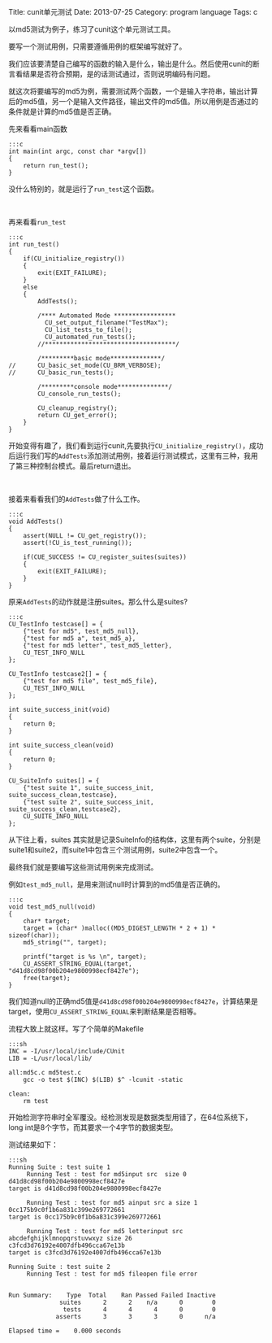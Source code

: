 Title: cunit单元测试
Date: 2013-07-25 
Category: program language
Tags: c

以md5测试为例子，练习了cunit这个单元测试工具。

要写一个测试用例，只需要遵循用例的框架编写就好了。

我们应该要清楚自己编写的函数的输入是什么，输出是什么。然后使用cunit的断言看结果是否符合预期，是的话测试通过，否则说明编码有问题。

就这次将要编写的md5为例，需要测试两个函数，一个是输入字符串，输出计算后的md5值，另一个是输入文件路径，输出文件的md5值。所以用例是否通过的条件就是计算的md5值是否正确。


先来看看main函数

    :::c
    int main(int argc, const char *argv[])
    {
        return run_test();
    }

没什么特别的，就是运行了`run_test`这个函数。

<br>

再来看看`run_test`

    :::c
    int run_test()
    {
        if(CU_initialize_registry())
        {
            exit(EXIT_FAILURE);
        }
        else
        {
            AddTests();

            /**** Automated Mode *****************
              CU_set_output_filename("TestMax");
              CU_list_tests_to_file();
              CU_automated_run_tests();
            //************************************/

            /*********basic mode**************/
    //		CU_basic_set_mode(CU_BRM_VERBOSE);
    //		CU_basic_run_tests();

            /*********console mode**************/
            CU_console_run_tests();

            CU_cleanup_registry();
            return CU_get_error();
        }
    }

开始变得有趣了，我们看到运行cunit,先要执行`CU_initialize_registry()`，成功后运行我们写的`AddTests`添加测试用例，接着运行测试模式，这里有三种，我用了第三种控制台模式。最后return退出。

<br>

接着来看看我们的`AddTests`做了什么工作。

    :::c
    void AddTests()
    {
        assert(NULL != CU_get_registry());
        assert(!CU_is_test_running());

        if(CUE_SUCCESS != CU_register_suites(suites))
        {
            exit(EXIT_FAILURE);
        }
    }

原来`AddTests`的动作就是注册suites。那么什么是suites?

    :::c
    CU_TestInfo testcase[] = {
        {"test for md5", test_md5_null},
        {"test for md5 a", test_md5_a},
        {"test for md5 letter", test_md5_letter},
        CU_TEST_INFO_NULL
    };

    CU_TestInfo testcase2[] = {
        {"test for md5 file", test_md5_file},
        CU_TEST_INFO_NULL
    };

    int suite_success_init(void)
    {
        return 0;
    }

    int suite_success_clean(void)
    {
        return 0;
    }

    CU_SuiteInfo suites[] = {
        {"test suite 1", suite_success_init, suite_success_clean,testcase},
        {"test suite 2", suite_success_init, suite_success_clean,testcase2},
        CU_SUITE_INFO_NULL
    };

从下往上看，suites 其实就是记录SuiteInfo的结构体，这里有两个suite，分别是suite1和suite2，而suite1中包含三个测试用例，suite2中包含一个。

最终我们就是要编写这些测试用例来完成测试。

例如`test_md5_null`，是用来测试null时计算到的md5值是否正确的。

    :::c
    void test_md5_null(void)
    {
        char* target;
        target = (char* )malloc((MD5_DIGEST_LENGTH * 2 + 1) * sizeof(char));
        md5_string("", target);

        printf("target is %s \n", target);
        CU_ASSERT_STRING_EQUAL(target, "d41d8cd98f00b204e9800998ecf8427e");
        free(target);
    }

我们知道null的正确md5值是`d41d8cd98f00b204e9800998ecf8427e`，计算结果是target，使用`CU_ASSERT_STRING_EQUAL`来判断结果是否相等。

流程大致上就这样。写了个简单的Makefile

    :::sh
    INC = -I/usr/local/include/CUnit
    LIB = -L/usr/local/lib/ 

    all:md5c.c md5test.c 
        gcc -o test $(INC) $(LIB) $^ -lcunit -static 

    clean:
        rm test

开始检测字符串时全军覆没。经检测发现是数据类型用错了，在64位系统下，long int是8个字节，而其要求一个4字节的数据类型。

测试结果如下：

    :::sh
    Running Suite : test suite 1
         Running Test : test for md5input src  size 0 
    d41d8cd98f00b204e9800998ecf8427e
    target is d41d8cd98f00b204e9800998ecf8427e 

         Running Test : test for md5 ainput src a size 1 
    0cc175b9c0f1b6a831c399e269772661
    target is 0cc175b9c0f1b6a831c399e269772661 

         Running Test : test for md5 letterinput src abcdefghijklmnopqrstuvwxyz size 26 
    c3fcd3d76192e4007dfb496cca67e13b
    target is c3fcd3d76192e4007dfb496cca67e13b 

    Running Suite : test suite 2
         Running Test : test for md5 fileopen file error 


    Run Summary:    Type  Total    Ran Passed Failed Inactive
                  suites      2      2    n/a      0        0
                   tests      4      4      4      0        0
                 asserts      3      3      3      0      n/a

    Elapsed time =    0.000 seconds

